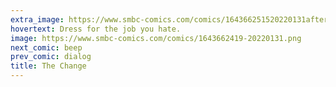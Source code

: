 ```yaml
---
extra_image: https://www.smbc-comics.com/comics/164366251520220131after.png
hovertext: Dress for the job you hate.
image: https://www.smbc-comics.com/comics/1643662419-20220131.png
next_comic: beep
prev_comic: dialog
title: The Change
---
```


